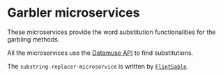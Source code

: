 # Garbler microservices

These microservices provide the word substitution functionalities
for the garbling methods.

All the microservices use the [Datamuse API](https://www.datamuse.com/api/)
to find substitutions.

The `substring-replacer-microservice` is written by [`FlintSable`](https://github.com/FlintSable).
